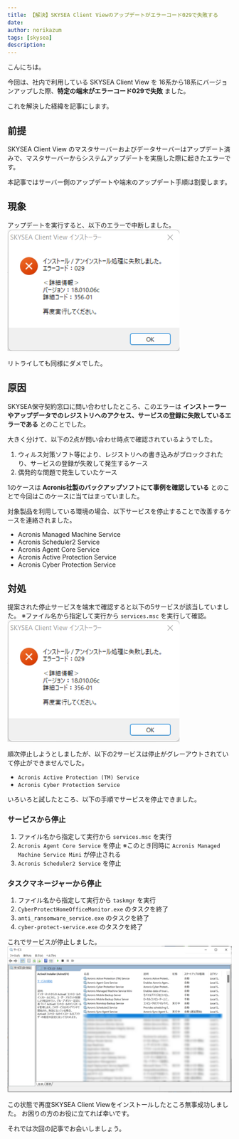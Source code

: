 ```yaml
---
title: 【解決】SKYSEA Client Viewのアップデートがエラーコード029で失敗する
date: 
author: norikazum
tags: [skysea]
description: 
---
```


こんにちは。

今回は、社内で利用している SKYSEA Client View を 16系から18系にバージョンアップした際、**特定の端末がエラーコード029で失敗** ました。

これを解決した経緯を記事にします。

## 前提
SKYSEA Client View のマスタサーバーおよびデータサーバーはアップデート済みで、マスタサーバーからシステムアップデートを実施した際に起きたエラーです。

本記事ではサーバー側のアップデートや端末のアップデート手順は割愛します。

## 現象

アップデートを実行すると、以下のエラーで中断しました。
![](images/2022-10-31_11h51_34.png)

リトライしても同様にダメでした。

## 原因
SKYSEA保守契約窓口に問い合わせしたところ、このエラーは **インストーラーやアップデータでのレジストリへのアクセス、サービスの登録に失敗しているエラーである** とのことでした。

大きく分けて、以下の2点が問い合わせ時点で確認されているようでした。
1. ウィルス対策ソフト等により、レジストリへの書き込みがブロックされたり、サービスの登録が失敗して発生するケース
1. 偶発的な問題で発生していたケース

1のケースは **Acronis社製のバックアップソフトにて事例を確認している** とのことで今回はこのケースに当てはまっていました。

対象製品を利用している環境の場合、以下サービスを停止することで改善するケースを連絡されました。

- Acronis Managed Machine Service
- Acronis Scheduler2 Service
- Acronis Agent Core Service
- Acronis Active Protection Service
- Acronis Cyber Protection Service

## 対処
提案された停止サービスを端末で確認すると以下の5サービスが該当していました。 ※ファイル名から指定して実行から `services.msc` を実行して確認。
![](images/2022-10-31_11h51_34.png)

順次停止しようとしましたが、以下の2サービスは停止がグレーアウトされていて停止ができませんでした。
- `Acronis Active Protection (TM) Service` 
- `Acronis Cyber Protection Service` 

いろいろと試したところ、以下の手順でサービスを停止できました。

### サービスから停止

1. ファイル名から指定して実行から `services.msc` を実行
1. `Acronis Agent Core Service` を停止 ※このとき同時に `Acronis Managed Machine Service Mini` が停止される
1. `Acronis Scheduler2 Service` を停止

### タスクマネージャーから停止
1. ファイル名から指定して実行から `taskmgr` を実行  
1. `CyberProtectHomeOfficeMonitor.exe` のタスクを終了 
1. `anti_ransomware_service.exe` のタスクを終了
1. `cyber-protect-service.exe` のタスクを終了

これでサービスが停止しました。
![](images/2022-10-31_13h44_11.png)

この状態で再度SKYSEA Client Viewをインストールしたところ無事成功しました。
お困りの方のお役に立てれば幸いです。

それでは次回の記事でお会いしましょう。
